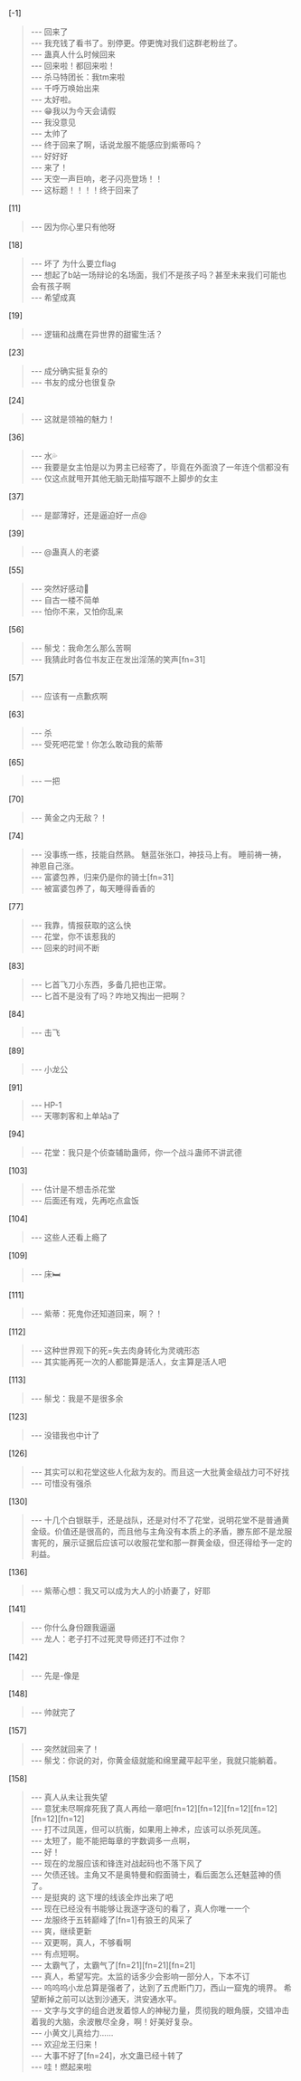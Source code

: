
[-1] 
>--- 回来了<br>
>--- 我充钱了看书了。别停更。停更愧对我们这群老粉丝了。<br>
>--- 蛊真人什么时候回来<br>
>--- 回来啦！都回来啦！<br>
>--- 杀马特团长：我tm来啦<br>
>--- 千呼万唤始出来<br>
>--- 太好啦。<br>
>--- 😁我以为今天会请假<br>
>--- 我没意见<br>
>--- 太帅了<br>
>--- 终于回来了啊，话说龙服不能感应到紫蒂吗？<br>
>--- 好好好<br>
>--- 来了！<br>
>--- 天空一声巨响，老子闪亮登场！！<br>
>--- 这标题！！！！终于回来了<br>

[11] 
>--- 因为你心里只有他呀<br>

[18] 
>--- 坏了 为什么要立flag<br>
>--- 想起了b站一场辩论的名场面，我们不是孩子吗？甚至未来我们可能也会有孩子啊<br>
>--- 希望成真<br>

[19] 
>--- 逻辑和战鹰在异世界的甜蜜生活？<br>

[23] 
>--- 成分确实挺复杂的<br>
>--- 书友的成分也很复杂<br>

[24] 
>--- 这就是领袖的魅力！<br>

[36] 
>--- 水💦<br>
>--- 我要是女主怕是以为男主已经寄了，毕竟在外面浪了一年连个信都没有<br>
>--- 仅这点就甩开其他无脑无助描写跟不上脚步的女主<br>

[37] 
>--- 是鄙薄好，还是逼迫好一点@<br>

[39] 
>--- @蛊真人的老婆<br>

[55] 
>--- 突然好感动🥲<br>
>--- 自古一楼不简单<br>
>--- 怕你不来，又怕你乱来<br>

[56] 
>--- 鬃戈：我命怎么那么苦啊<br>
>--- 我猜此时各位书友正在发出淫荡的笑声[fn=31]<br>

[57] 
>--- 应该有一点歉疚啊<br>

[63] 
>--- 杀<br>
>--- 受死吧花堂！你怎么敢动我的紫蒂<br>

[65] 
>--- 一把<br>

[70] 
>--- 黄金之内无敌？！<br>

[74] 
>--- 没事练一练，技能自然熟。
魅蓝张张口，神技马上有。
睡前祷一祷，神恩自己涨。<br>
>--- 富婆包养，归来仍是你的骑士[fn=31]<br>
>--- 被富婆包养了，每天睡得香香的<br>

[77] 
>--- 我靠，情报获取的这么快<br>
>--- 花堂，你不该惹我的<br>
>--- 回来的时间不断<br>

[83] 
>--- 匕首飞刀小东西，多备几把也正常。<br>
>--- 匕首不是没有了吗？咋地又掏出一把啊？<br>

[84] 
>--- 击飞<br>

[89] 
>--- 小龙公<br>

[91] 
>--- HP-1<br>
>--- 天哪刺客和上单站a了<br>

[94] 
>--- 花堂：我只是个侦查辅助蛊师，你一个战斗蛊师不讲武德<br>

[103] 
>--- 估计是不想击杀花堂<br>
>--- 后面还有戏，先再吃点盒饭<br>

[104] 
>--- 这些人还看上瘾了<br>

[109] 
>--- 床🛏️<br>

[111] 
>--- 紫蒂：死鬼你还知道回来，啊？！<br>

[112] 
>--- 这种世界观下的死=失去肉身转化为灵魂形态<br>
>--- 其实能再死一次的人都能算是活人，女主算是活人吧<br>

[113] 
>--- 鬃戈：我是不是很多余<br>

[123] 
>--- 没错我也中计了<br>

[126] 
>--- 其实可以和花堂这些人化敌为友的。而且这一大批黄金级战力可不好找<br>
>--- 可惜没有强杀<br>

[130] 
>--- 十几个白银联手，还是战队，还是对付不了花堂，说明花堂不是普通黄金级。价值还是很高的，而且他与主角没有本质上的矛盾，滕东郎不是龙服害死的，展示证据后应该可以收服花堂和那一群黄金级，但还得给予一定的利益。<br>

[136] 
>--- 紫蒂心想：我又可以成为大人的小娇妻了，好耶<br>

[141] 
>--- 你什么身份跟我逼逼<br>
>--- 龙人：老子打不过死灵导师还打不过你？<br>

[142] 
>--- 先是-像是<br>

[148] 
>--- 帅就完了<br>

[157] 
>--- 突然就回来了！<br>
>--- 鬃戈：你说的对，你黄金级就能和绵里藏平起平坐，我就只能躺着。<br>

[158] 
>--- 真人从未让我失望<br>
>--- 意犹未尽啊痒死我了真人再给一章吧[fn=12][fn=12][fn=12][fn=12][fn=12][fn=12]<br>
>--- 打不过凤莲，但可以抗衡，如果用上神术，应该可以杀死凤莲。<br>
>--- 太短了，能不能把每章的字数调多一点啊，<br>
>--- 好！<br>
>--- 现在的龙服应该和锋连对战起码也不落下风了<br>
>--- 欠债还钱。主角又不是奥特曼和假面骑士，看后面怎么还魅蓝神的债了。<br>
>--- 是挺爽的 这下埋的线该全炸出来了吧<br>
>--- 现在已经没有书能够让我逐字逐句的看了，真人你唯一一个<br>
>--- 龙服终于五转巅峰了[fn=1]有狼王的风采了<br>
>--- 爽，继续更新<br>
>--- 双更啊，真人，不够看啊<br>
>--- 有点短啊。<br>
>--- 太霸气了，太霸气了[fn=21][fn=21][fn=21]<br>
>--- 真人，希望写完。太监的话多少会影响一部分人，下本不订<br>
>--- 呜呜呜小龙总算是强者了，达到了五虎断门刀，西山一窟鬼的境界。
希望断掉之前可以达到沙通天，洪安通水平。<br>
>--- 文字与文字的组合迸发着惊人的神秘力量，贯彻我的眼角膜，交错冲击着我的大脑，余波散尽全身，啊！好美好复杂。<br>
>--- 小黄文儿真给力……<br>
>--- 欢迎龙王归来！<br>
>--- 大事不好了[fn=24]，水文蛊已经十转了<br>
>--- 哇！燃起来啦<br>

